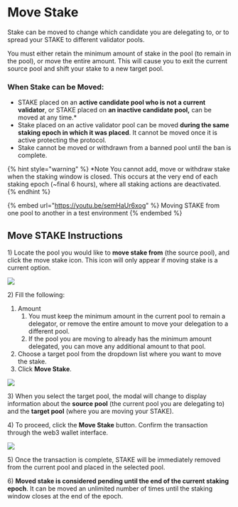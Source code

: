# Move Stake

Stake can be moved to change which candidate you are delegating to, or to spread your STAKE to different validator pools.&#x20;

You must either retain the minimum amount of stake in the pool (to remain in the pool), or move the entire amount. This will cause you to exit the current source pool and shift your stake to a new target pool.&#x20;

### **When Stake can be Moved:**

* STAKE placed on an **active candidate pool who is not a current validator**, or STAKE placed on **an inactive candidate pool,** can be moved at any time.\*
* Stake placed on an active validator pool can be moved **during the same staking epoch in which it was placed**. It cannot be moved once it is active protecting the protocol.
* Stake cannot be moved or withdrawn from a banned pool until the ban is complete.

{% hint style="warning" %}
\*Note You cannot add, move or withdraw stake when the staking window is closed. This occurs at the very end of each staking epoch (\~final 6 hours), where all staking actions are deactivated.
{% endhint %}

{% embed url="https://youtu.be/semHaUr6xog" %}
Moving STAKE from one pool to another in a test environment
{% endembed %}

## Move STAKE Instructions

1\) Locate the pool you would like to **move stake from** (the source pool), and click the move stake icon. This icon will only appear if moving stake is a current option.

![](<../../../.gitbook/assets/withdraw1 (2).png>)

2\)  Fill the following:

1. Amount
   1. &#x20;You must keep the minimum amount in the current pool to remain a delegator, or remove the entire amount to move your delegation to a different pool.
   2. If the pool you are moving to already has the minimum amount delegated, you can move any additional amount to that pool.&#x20;
2. Choose a target pool from the dropdown list where you want to move the stake.
3. Click **Move Stake**.

![](<../../../.gitbook/assets/withdraw2 (1).png>)

3\) When you select the target pool, the modal will change to display information about the **source pool** (the current pool you are delegating to) and the **target pool** (where you are moving your STAKE).

4\) To proceed, click the **Move Stake** button. Confirm the transaction through the web3 wallet interface.

![](../../../.gitbook/assets/withdraw3.png)

5\) Once the transaction is complete, STAKE will be immediately removed from the current pool and placed in the selected pool.

6\) **Moved stake is considered pending until the end of the current staking epoch**. It can be moved an unlimited number of times until the staking window closes at the end of the epoch.
